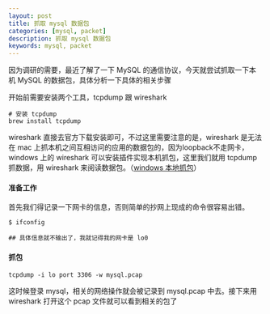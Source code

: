 ```yaml
---
layout: post  
title: 抓取 mysql 数据包  
categories: [mysql, packet]  
description: 抓取 mysql 数据包  
keywords: mysql, packet   
---
```


因为调研的需要，最近了解了一下 MySQL 的通信协议，今天就尝试抓取一下本机 MySQL 的数据包，具体分析一下具体的相关步骤  

开始前需要安装两个工具，tcpdump 跟 wireshark

```
# 安装 tcpdump
brew install tcpdump
```
wireshark 直接去官方下载安装即可，不过这里需要注意的是，wireshark 是无法在 mac 上抓本机之间互相访问的应用的数据包的，因为loopback不走网卡，windows 上的 wireshark 可以安装插件实现本机抓包，这里我们就用 tcpdump 抓数据，用 wireshark 来阅读数据包。（[windows 本地抓包](https://www.cnblogs.com/lvdongjie/p/6110183.html)）

#### 准备工作
首先我们得记录一下网卡的信息，否则简单的抄网上现成的命令很容易出错。

```
$ ifconfig

## 具体信息就不输出了，我就记得我的网卡是 lo0
```

#### 抓包

```
tcpdump -i lo port 3306 -w mysql.pcap
```
这时候登录 mysql，相关的网络操作就会被记录到 mysql.pcap 中去。接下来用 wireshark 打开这个 pcap 文件就可以看到相关的包了